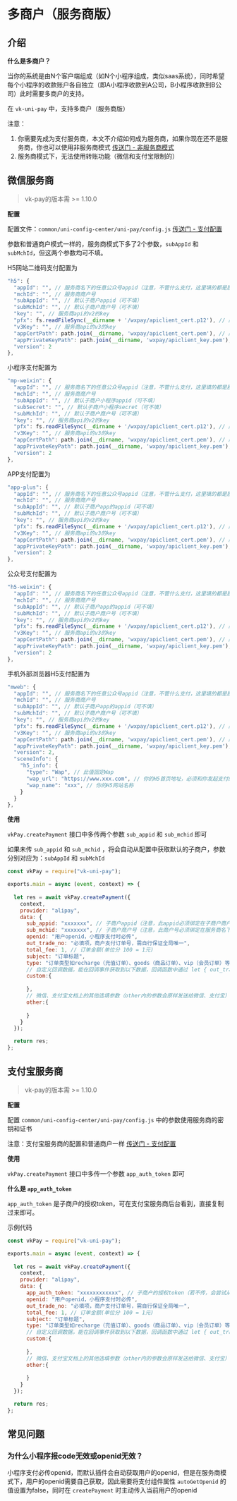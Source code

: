 # 多商户（服务商版）

## 介绍

**什么是多商户？**

当你的系统是由N个客户端组成（如N个小程序组成，类似saas系统），同时希望每个小程序的收款账户各自独立（即A小程序收款到A公司，B小程序收款到B公司）此时需要多商户的支持。

在 `vk-uni-pay` 中，支持多商户（服务商版）

注意：
1. 你需要先成为支付服务商，本文不介绍如何成为服务商，如果你现在还不是服务商，你也可以使用非服务商模式 [传送门 - 非服务商模式](./multi-merchant)
2. 服务商模式下，无法使用转账功能（微信和支付宝限制的）

## 微信服务商

> vk-pay的版本需 >= 1.10.0

**配置**

配置文件：`common/uni-config-center/uni-pay/config.js` [传送门 - 支付配置](https://vkdoc.fsq.pub/vk-uni-pay/config.html)

参数和普通商户模式一样的，服务商模式下多了2个参数，`subAppId` 和 `subMchId`，但这两个参数均可不填。

H5网站二维码支付配置为

```js
"h5": {
  "appId": "", // 服务商名下的任意公众号appid（注意，不管什么支付，这里填的都是服务商名下的任意公众号appid）
  "mchId": "", // 服务商商户号
  "subAppId": "", // 默认子商户appid（可不填）
  "subMchId": "", // 默认子商户商户号（可不填）
  "key": "", // 服务商api的v2的key
  "pfx": fs.readFileSync(__dirname + '/wxpay/apiclient_cert.p12'), // 服务商v2证书
  "v3Key": "", // 服务商api的v3的key
  "appCertPath": path.join(__dirname, 'wxpay/apiclient_cert.pem'), // 服务商v3证书
  "appPrivateKeyPath": path.join(__dirname, 'wxpay/apiclient_key.pem'), // 服务商v3证书
  "version": 2
},
```

小程序支付配置为

```js
"mp-weixin": {
  "appId": "", // 服务商名下的任意公众号appid（注意，不管什么支付，这里填的都是服务商名下的任意公众号appid）
  "mchId": "", // 服务商商户号
  "subAppId": "", // 默认子商户小程序appid（可不填）
  "subSecret": "", // 默认子商户小程序secret（可不填）
  "subMchId": "", // 默认子商户商户号（可不填）
  "key": "", // 服务商api的v2的key
  "pfx": fs.readFileSync(__dirname + '/wxpay/apiclient_cert.p12'), // 服务商v2证书
  "v3Key": "", // 服务商api的v3的key
  "appCertPath": path.join(__dirname, 'wxpay/apiclient_cert.pem'), // 服务商v3证书
  "appPrivateKeyPath": path.join(__dirname, 'wxpay/apiclient_key.pem'), // 服务商v3证书
  "version": 2
},
```

APP支付配置为

```js
"app-plus": {
  "appId": "", // 服务商名下的任意公众号appid（注意，不管什么支付，这里填的都是服务商名下的任意公众号appid）
  "mchId": "", // 服务商商户号
  "subAppId": "", // 默认子商户app的appid（可不填）
  "subMchId": "", // 默认子商户商户号（可不填）
  "key": "", // 服务商api的v2的key
  "pfx": fs.readFileSync(__dirname + '/wxpay/apiclient_cert.p12'), // 服务商v2证书
  "v3Key": "", // 服务商api的v3的key
  "appCertPath": path.join(__dirname, 'wxpay/apiclient_cert.pem'), // 服务商v3证书
  "appPrivateKeyPath": path.join(__dirname, 'wxpay/apiclient_key.pem'), // 服务商v3证书
  "version": 2
},
```

公众号支付配置为

```js
"h5-weixin": {
  "appId": "", // 服务商名下的任意公众号appid（注意，不管什么支付，这里填的都是服务商名下的任意公众号appid）
  "mchId": "", // 服务商商户号
  "subAppId": "", // 默认子商户app的appid（可不填）
  "subMchId": "", // 默认子商户商户号（可不填）
  "key": "", // 服务商api的v2的key
  "pfx": fs.readFileSync(__dirname + '/wxpay/apiclient_cert.p12'), // 服务商v2证书
  "v3Key": "", // 服务商api的v3的key
  "appCertPath": path.join(__dirname, 'wxpay/apiclient_cert.pem'), // 服务商v3证书
  "appPrivateKeyPath": path.join(__dirname, 'wxpay/apiclient_key.pem'), // 服务商v3证书
  "version": 2
},
```

手机外部浏览器H5支付配置为

```js
"mweb": {
  "appId": "", // 服务商名下的任意公众号appid（注意，不管什么支付，这里填的都是服务商名下的任意公众号appid）
  "mchId": "", // 服务商商户号
  "subAppId": "", // 默认子商户app的appid（可不填）
  "subMchId": "", // 默认子商户商户号（可不填）
  "key": "", // 服务商api的v2的key
  "pfx": fs.readFileSync(__dirname + '/wxpay/apiclient_cert.p12'), // 服务商v2证书
  "v3Key": "", // 服务商api的v3的key
  "appCertPath": path.join(__dirname, 'wxpay/apiclient_cert.pem'), // 服务商v3证书
  "appPrivateKeyPath": path.join(__dirname, 'wxpay/apiclient_key.pem'), // 服务商v3证书
  "version": 2,
  "sceneInfo": {
    "h5_info": {
      "type": "Wap", // 此值固定Wap
      "wap_url": "https://www.xxx.com", // 你的H5首页地址，必须和你发起支付的页面的域名一致。
      "wap_name": "xxx", // 你的H5网站名称
    }
  }
},
```

**使用**

`vkPay.createPayment` 接口中多传两个参数 `sub_appid` 和 `sub_mchid` 即可

如果未传 `sub_appid` 和 `sub_mchid` ，将会自动从配置中获取默认的子商户，参数分别对应为：`subAppId` 和 `subMchId` 

```js
const vkPay = require("vk-uni-pay");

exports.main = async (event, context) => {
  
  let res = await vkPay.createPayment({
    context,
    provider: "alipay",
    data: {
      sub_appid: "xxxxxxx", // 子商户appid（注意，此appid必须绑定在子商户商户号下）
      sub_mchid: "xxxxxxx", // 子商户商户号（注意，此商户号必须绑定在服务商名下）
      openid: "用户openid，小程序支付时必传",
      out_trade_no: "必填项，商户支付订单号，需自行保证全局唯一",
      total_fee: 1, // 订单金额(单位分 100 = 1元)
      subject: "订单标题",
      type: "订单类型如recharge（充值订单）、goods（商品订单）、vip（会员订单）等。", // 此处type的值如果是goods，则回调时就会执行 pay-notify 目录下的 goods.js 内的逻辑
      // 自定义回调数据，能在回调事件获取到以下数据，回调函数中通过 let { out_trade_no, user_id, recharge_balance } = data;方式获取（不可与data内的一级属性名重复）
      custom:{
        
      },
      // 微信、支付宝文档上的其他选填参数（other内的参数会原样发送给微信、支付宝）
      other:{
      
      }
    }
  });

  return res;
};
```

## 支付宝服务商

> vk-pay的版本需 >= 1.10.0

**配置**

配置 `common/uni-config-center/uni-pay/config.js` 中的参数使用服务商的密钥和证书

注意：支付宝服务商的配置和普通商户一样 [传送门 - 支付配置](https://vkdoc.fsq.pub/vk-uni-pay/config.html)

**使用**

`vkPay.createPayment` 接口中多传一个参数 `app_auth_token` 即可

**什么是 `app_auth_token`**

`app_auth_token` 是子商户的授权token，可在支付宝服务商后台看到，直接复制过来即可。

示例代码

```js
const vkPay = require("vk-uni-pay");

exports.main = async (event, context) => {
  
  let res = await vkPay.createPayment({
    context,
    provider: "alipay",
    data: {
      app_auth_token: "xxxxxxxxxxxx", // 子商户的授权token（若不传，会尝试从配置去获取）
      openid: "用户openid，小程序支付时必传",
      out_trade_no: "必填项，商户支付订单号，需自行保证全局唯一",
      total_fee: 1, // 订单金额(单位分 100 = 1元)
      subject: "订单标题",
      type: "订单类型如recharge（充值订单）、goods（商品订单）、vip（会员订单）等。", // 此处type的值如果是goods，则回调时就会执行 pay-notify 目录下的 goods.js 内的逻辑
      // 自定义回调数据，能在回调事件获取到以下数据，回调函数中通过 let { out_trade_no, user_id, recharge_balance } = data;方式获取（不可与data内的一级属性名重复）
      custom:{
        
      },
      // 微信、支付宝文档上的其他选填参数（other内的参数会原样发送给微信、支付宝）
      other:{
      
      }
    }
  });

  return res;
};
```

## 常见问题

### 为什么小程序报code无效或openid无效？

小程序支付必传openid，而默认插件会自动获取用户的openid，但是在服务商模式下，用户的openid需要自己获取，因此需要将支付组件属性 `autoGetOpenid` 的值设置为false，同时在 `createPayment` 时主动传入当前用户的openid

